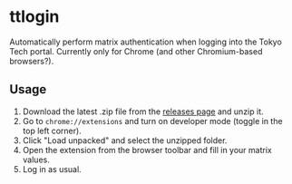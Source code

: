 # ttlogin
Automatically perform matrix authentication when logging into the Tokyo Tech portal. Currently only for Chrome (and other Chromium-based browsers?).

## Usage
1. Download the latest .zip file from the [releases page](https://github.com/voidiz/ttlogin/releases) and unzip it.
2. Go to `chrome://extensions` and turn on developer mode (toggle in the top left corner).
3. Click "Load unpacked" and select the unzipped folder.
4. Open the extension from the browser toolbar and fill in your matrix values.
5. Log in as usual.